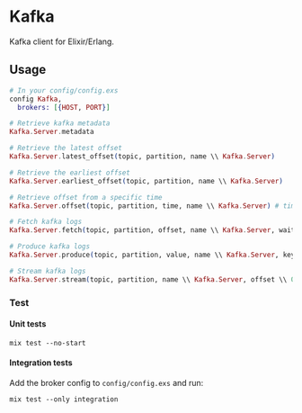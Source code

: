 Kafka
========

Kafka client for Elixir/Erlang.

Usage
-----

```elixir
# In your config/config.exs
config Kafka,
  brokers: [{HOST, PORT}]

# Retrieve kafka metadata
Kafka.Server.metadata

# Retrieve the latest offset
Kafka.Server.latest_offset(topic, partition, name \\ Kafka.Server)

# Retrieve the earliest offset
Kafka.Server.earliest_offset(topic, partition, name \\ Kafka.Server)

# Retrieve offset from a specific time
Kafka.Server.offset(topic, partition, time, name \\ Kafka.Server) # time is of type [datetime](http://erlang.org/doc/man/calendar.html#type-datetime)

# Fetch kafka logs
Kafka.Server.fetch(topic, partition, offset, name \\ Kafka.Server, wait_time \\ 10, min_bytes \\ 1, max_bytes \\ 1_000_000)

# Produce kafka logs
Kafka.Server.produce(topic, partition, value, name \\ Kafka.Server, key \\ nil, required_acks \\ 0, timeout \\ 100)

# Stream kafka logs
Kafka.Server.stream(topic, partition, name \\ Kafka.Server, offset \\ 0, handler \\ KafkaHandler)
```


### Test
#### Unit tests
```
mix test --no-start
```

#### Integration tests 
Add the broker config to `config/config.exs` and run:
```
mix test --only integration
```
